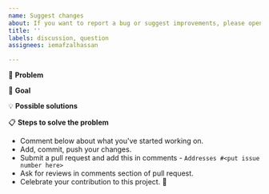 ```yaml
---
name: Suggest changes
about: If you want to report a bug or suggest improvements, please open an issue.
title: ''
labels: discussion, question
assignees: iemafzalhassan

---
```


<!--- Provide a general summary of the issue in the Title above -->
<!-- Make sure that you've read through the README.md and understand the design of this project. If you have questions about it, please create an issue to discuss. -->

🐞 **Problem**
<!--- Provide a detailed description of the change or addition you are proposing -->
<!--- If it is a feature or a bug, what problem is it solving--->

🎯 **Goal**
<!--- Why is this change important to you? How would you use it? -->
<!--- How can it benefit other users? -->

💡 **Possible solutions**
<!--- Not obligatory, but suggest an idea for implementing addition or change -->

📋  **Steps to solve the problem**

*   Comment below about what you've started working on.
*   Add, commit, push your changes.
*   Submit a pull request and add this in comments - `Addresses #<put issue number here>`
*   Ask for reviews in comments section of pull request.
*   Celebrate your contribution to this project. 🎉